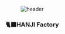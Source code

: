 <div align="center">
  
  ![header](https://capsule-render.vercel.app/api?type=Venom&color=C5DEFA&text=JihyoungHAN) 
</div>

<h3 align="center"><b>🐈‍⬛HANJI Factory </b></h3>
